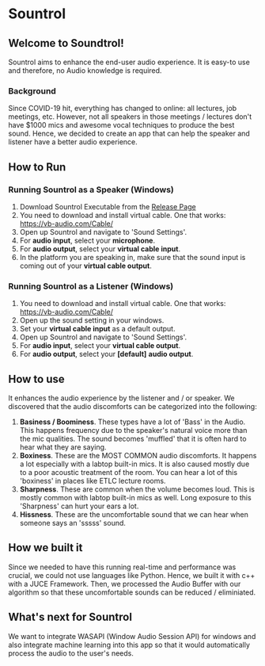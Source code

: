# Sountrol
## Welcome to Soundtrol!
Sountrol aims to enhance the end-user audio experience.
It is easy-to use and therefore, no Audio knowledge is required.

### Background
Since COVID-19 hit, everything has changed to online: all lectures, job meetings, etc. 
However, not all speakers in those meetings / lectures don't have $1000 mics and awesome vocal techniques to produce the best sound. 
Hence, we decided to create an app that can help the speaker and listener have a better audio experience.

## How to Run
### Running Sountrol as a **Speaker** (Windows)
1. Download Sountrol Executable from the [Release Page](https://github.com/Andrewjjj/Sountrol/releases/tag/0.1)
1. You need to download and install virtual cable. One that works: https://vb-audio.com/Cable/
2. Open up Sountrol and navigate to 'Sound Settings'.
3. For **audio input**, select your **microphone**.
4. For **audio output**, select your **virtual cable input**.
5. In the platform you are speaking in, make sure that the sound input is coming out of your **virtual cable output**.

### Running Sountrol as a **Listener** (Windows)
1. You need to download and install virtual cable. One that works: https://vb-audio.com/Cable/
2. Open up the sound setting in your windows.
3. Set your **virtual cable input** as a default output.
4. Open up Sountrol and navigate to 'Sound Settings'.
5. For **audio input**, select your **virtual cable output**.
6. For **audio output**, select your **[default]** **audio output**.


## How to use
It enhances the audio experience by the listener and / or speaker. We discovered that the audio discomforts can be categorized into the following:
1. **Basiness / Boominess**. These types have a lot of 'Bass' in the Audio. This happens frequency due to the speaker's natural voice more than the mic qualities. The sound becomes 'muffled' that it is often hard to hear what they are saying.
2. **Boxiness**. These are the MOST COMMON audio discomforts. It happens a lot especially with a labtop built-in mics. It is also caused mostly due to a poor acoustic treatment of the room. You can hear a lot of this 'boxiness' in places like ETLC lecture rooms.
3. **Sharpness**. These are common when the volume becomes loud. This is mostly common with labtop built-in mics as well. Long exposure to this 'Sharpness' can hurt your ears a lot.
4. **Hissness**. These are the uncomfortable sound that we can hear when someone says an 'sssss' sound.

## How we built it
Since we needed to have this running real-time and performance was crucial, we could not use languages like Python. 
Hence, we built it with c++ with a JUCE Framework.
Then, we processed the Audio Buffer with our algorithm so that these uncomfortable sounds can be reduced / eliminiated.

## What's next for Sountrol
We want to integrate WASAPI (Window Audio Session API) for windows and also integrate machine learning into this app so that it would automatically process the audio to the user's needs.
